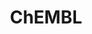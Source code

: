 ---
layout: default
bigquery: https://console.cloud.google.com/bigquery?p=patents-public-data&d=ebi_chembl&page=dataset
citation: '"The ChEMBL database in 2017." Anna Gaulton, Anne Hersey, Michał Nowotka,
  A Patrícia Bento, Jon Chambers, David Mendez, Prudence Mutowo, Francis Atkinson,
  Louisa J Bellis, Elena Cibrián-Uhalte, Mark Davies, Nathan Dedman, Anneli Karlsson,
  María Paula Magariños, John P Overington, George Papadatos, Ines Smit, Andrew R
  Leach Nucleic acids Research (2017) 45 (Database Issue), D945-D954'
contributors: European Bioinformatics Institute
cost: None
description: ChEMBL Data is a manually curated database of small molecules used in
  drug discovery, including information about existing patented drugs.
documentation: 'schema: https://www.ebi.ac.uk/chembl/db_schema


  '
last_edit: Mon, 04 Apr 2022 19:07:30 GMT
location: https://console.cloud.google.com/marketplace/product/google_patents_public_datasets/chembl
maintained_by: EMBL-EBI, an outstation of European Molecular Biology Laboratory
related_publications: '

  ChEMBL: towards direct deposition of bioassay data.


  Mendez D, Gaulton A, Bento AP, Chambers J, De Veij M, Félix E, Magariños MP, Mosquera
  JF, Mutowo P, Nowotka M, Gordillo-Marañón M, Hunter F, Junco L, Mugumbate G, Rodriguez-Lopez
  M, Atkinson F, Bosc N, Radoux CJ, Segura-Cabrera A, Hersey A, Leach AR.


  — Nucleic Acids Res. 2019; 47(D1):D930-D940. doi: 10.1093/nar/gky1075

  '
schema_fields: '[''caloha_id'', ''smarts'', ''chirality'', ''l3'', ''applicant_full_name'',
  ''entity_type'', ''res_stem_id'', ''acd_most_apka'', ''syn_type'', ''mutation'',
  ''prodrug'', ''tbl'', ''innovator_company'', ''component_type'', ''sei'', ''ro3_pass'',
  ''class_level'', ''mc_target_type'', ''usan_stem'', ''alert_name'', ''hba_lipinski'',
  ''warnref_id'', ''db_version'', ''drug_product_flag'', ''cell_ontology_id'', ''cx_logp'',
  ''patent_id'', ''curation_comment'', ''helm_notation'', ''end_position'', ''hrac_class_id'',
  ''met_conversion'', ''molregno'', ''metabolite_record_id'', ''last_page'', ''tid'',
  ''num_alerts'', ''qudt_units'', ''prediction_method'', ''src_compound_id'', ''standard_upper_value'',
  ''mesh_id'', ''standard_units'', ''num_ro5_violations'', ''label'', ''canonical_smiles'',
  ''assay_organism'', ''src_id'', ''ref_id'', ''l4'', ''path'', ''enzyme_name'', ''disease_efficacy'',
  ''targrel_id'', ''assay_subcellular_fraction'', ''relationship_type'', ''pref_name'',
  ''level4'', ''usan_substem'', ''start_position'', ''level3_description'', ''level4_description'',
  ''acd_logp'', ''compd_id'', ''source_domain_id'', ''tax_id'', ''qed_weighted'',
  ''l5'', ''patent_expire_date'', ''cx_most_apka'', ''ref_url'', ''compound_key'',
  ''type'', ''title'', ''delist_flag'', ''l1'', ''strength'', ''black_box_warning'',
  ''component_id'', ''binding_site_comment'', ''status'', ''product_id'', ''cell_id'',
  ''parent_go_id'', ''relation'', ''assay_id'', ''issue'', ''confidence_score'', ''protein_class_desc'',
  ''db_source'', ''ddd_admr'', ''ad_type'', ''description'', ''cell_description'',
  ''country'', ''stem'', ''bto_id'', ''standard_inchi_key'', ''selectivity_comment'',
  ''uo_units'', ''molecular_species'', ''first_page'', ''smid'', ''oc_id'', ''assay_param_id'',
  ''pathway_id'', ''updated_on'', ''src_assay_id'', ''mol_irac_id'', ''published_type'',
  ''dosed_ingredient'', ''irac_code'', ''molecule_type'', ''organism'', ''bao_format'',
  ''rtb'', ''withdrawn_flag'', ''submission_date'', ''idx'', ''mol_hrac_id'', ''assay_source'',
  ''full_mwt'', ''cell_name'', ''pathway_key'', ''isoform'', ''src_short_name'', ''ingredient'',
  ''parameter_value'', ''abstract'', ''drug_record_id'', ''doc_id'', ''src_description'',
  ''level1'', ''availability_type'', ''drug_substance_flag'', ''standard_type'', ''efo_id'',
  ''variant_id'', ''set_name'', ''site_residues'', ''downgraded'', ''mc_target_name'',
  ''cpd_str_alert_id'', ''research_stem'', ''parenteral'', ''entity_id'', ''irac_class_id'',
  ''comp_class_id'', ''withdrawn_reason'', ''class_type'', ''first_approval'', ''rgid'',
  ''doc_type'', ''ap_id'', ''units'', ''aspect'', ''bei'', ''mol_atc_id'', ''substrate_record_id'',
  ''level2_description'', ''ridx'', ''molecular_mechanism'', ''activity_count'', ''metref_id'',
  ''max_phase_for_ind'', ''withdrawn_year'', ''related_tid'', ''publication_number'',
  ''sitecomp_id'', ''indication_class'', ''compsyn_id'', ''molsyn_id'', ''standard_value'',
  ''hba'', ''mol_frac_id'', ''usan_stem_id'', ''toid'', ''num_lipinski_ro5_violations'',
  ''dosage_form'', ''biocomp_id'', ''published_units'', ''route'', ''withdrawn_country'',
  ''level1_description'', ''synonyms'', ''cell_source_organism'', ''alert_set_id'',
  ''efo_term'', ''tissue_id'', ''natural_product'', ''site_id'', ''published_relation'',
  ''hbd'', ''inorganic_flag'', ''target_desc'', ''species_group_flag'', ''mesh_heading'',
  ''domain_name'', ''annotation'', ''parent_molregno'', ''sequence_md5sum'', ''acd_most_bpka'',
  ''assay_class_id'', ''tid_fixed'', ''cell_source_tissue'', ''mecref_id'', ''component_synonym'',
  ''target_mapping'', ''assay_strain'', ''ddd_value'', ''mw_freebase'', ''enzyme_tid'',
  ''activity_comment'', ''log_id'', ''updated_by'', ''bao_endpoint'', ''assay_type'',
  ''parameter_type'', ''warning_id'', ''homologue'', ''standard_flag'', ''last_active'',
  ''hbd_lipinski'', ''ass_cls_map_id'', ''acd_logd'', ''protclasssyn_id'', ''full_molformula'',
  ''result_flag'', ''oral'', ''usan_stem_definition'', ''short_name'', ''normal_range_min'',
  ''parent_type'', ''cx_logd'', ''mec_id'', ''active_molregno'', ''comments'', ''previous_company'',
  ''atc_code'', ''version'', ''therapeutic_flag'', ''published_value'', ''structure_type'',
  ''stat'', ''aromatic_rings'', ''who_extra'', ''withdrawn_class'', ''as_id'', ''site_name'',
  ''priority'', ''activity_id'', ''first_in_class'', ''warning_type'', ''warning_country'',
  ''ddd_id'', ''actsm_id'', ''active_ingredient'', ''level3'', ''compound_name'',
  ''alogp'', ''prod_pat_id'', ''value'', ''stem_class'', ''volume'', ''domain_type'',
  ''protein_class_synonym'', ''definition'', ''patent_no'', ''authors'', ''mechanism_comment'',
  ''journal'', ''usan_year'', ''psa'', ''aidx'', ''uberon_id'', ''go_id'', ''frac_class_id'',
  ''assay_desc'', ''formulation_id'', ''l8'', ''cidx'', ''trade_name'', ''level5'',
  ''normal_range_max'', ''l6'', ''warning_class'', ''potential_duplicate'', ''mc_tax_id'',
  ''pubmed_id'', ''approval_date'', ''nda_type'', ''accession'', ''heavy_atoms'',
  ''warning_description'', ''frac_code'', ''cl_lincs_id'', ''hrac_code'', ''le'',
  ''company'', ''name'', ''target_type'', ''domain_id'', ''domain_description'', ''assay_tax_id'',
  ''major_class'', ''warning_year'', ''assay_tissue'', ''co_stem_id'', ''assay_test_type'',
  ''doi'', ''molfile'', ''creation_date'', ''sequence'', ''assay_cell_type'', ''chembl_id'',
  ''polymer_flag'', ''cell_source_tax_id'', ''l7'', ''ref_type'', ''standard_relation'',
  ''alert_id'', ''pchembl_value'', ''lle'', ''mw_monoisotopic'', ''ddd_comment'',
  ''max_phase'', ''mc_organism'', ''comp_go_id'', ''data_validity_comment'', ''protein_class_id'',
  ''text_value'', ''curated_by'', ''confidence'', ''topical'', ''upper_value'', ''met_id'',
  ''mc_target_accession'', ''who_name'', ''cellosaurus_id'', ''orig_description'',
  ''l2'', ''mechanism_of_action'', ''year'', ''standard_inchi'', ''direct_interaction'',
  ''met_comment'', ''assay_category'', ''clo_id'', ''drugind_id'', ''level2'', ''patent_use_code'',
  ''std_act_id'', ''parent_id'', ''job_id'', ''targcomp_id'', ''action_type'', ''relationship'',
  ''indref_id'', ''chebi_par_id'', ''relationship_desc'', ''cx_most_bpka'', ''record_id'',
  ''subgroup'', ''bao_id'', ''standard_text_value'', ''ddd_units'', ''predbind_id'',
  ''source'']'
shortname: chembl
tags:
- biotechnology
- health
- chemical
- bioinformatics
- medical
terms_of_use: CC BY-SA 3.0
title: ChEMBL
uuid: e232a192-965c-4ec9-904c-155b6dfe56c5
---